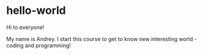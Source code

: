 # hello-world

Hi to everyone!

My name is Andrey. I start this course to get to know new interesting world - coding and programming!

